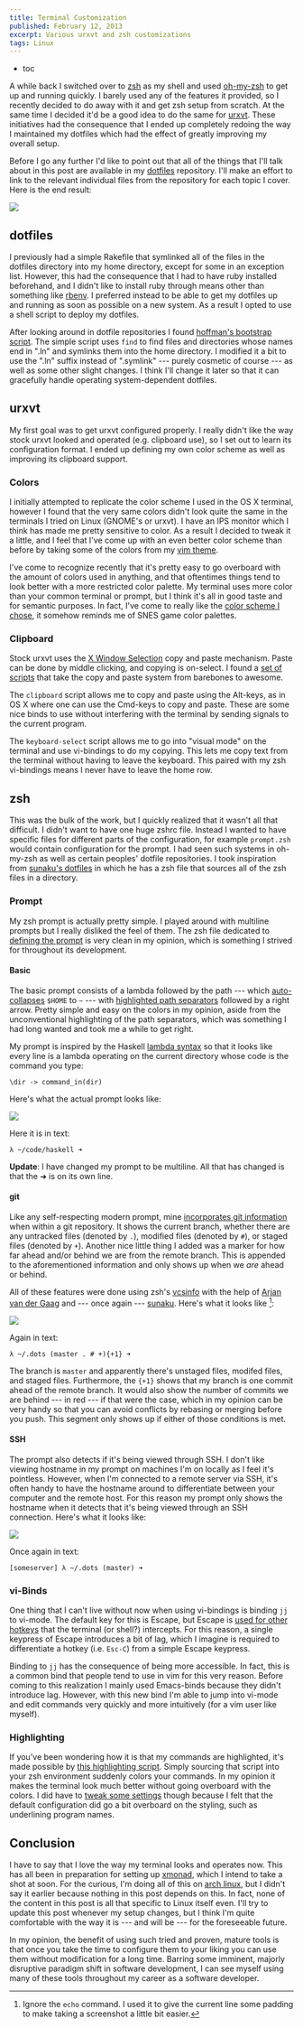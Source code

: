```yaml
---
title: Terminal Customization
published: February 12, 2013
excerpt: Various urxvt and zsh customizations
tags: Linux
---
```


* toc

A while back I switched over to [zsh](http://en.wikipedia.org/wiki/Z_shell) as my shell and used [oh-my-zsh](https://github.com/robbyrussell/oh-my-zsh) to get up and running quickly. I barely used any of the features it provided, so I recently decided to do away with it and get zsh setup from scratch. At the same time I decided it'd be a good idea to do the same for [urxvt](http://en.wikipedia.org/wiki/Rxvt-unicode). These initiatives had the consequence that I ended up completely redoing the way I maintained my dotfiles which had the effect of greatly improving my overall setup.

Before I go any further I'd like to point out that all of the things that I'll talk about in this post are available in my [dotfiles](https://github.com/blaenk/dots) repository. I'll make an effort to link to the relevant individual files from the repository for each topic I cover. Here is the end result:

<img src="/images/terminal/urxvt.png" class="center">

## dotfiles

I previously had a simple Rakefile that symlinked all of the files in the dotfiles directory into my home directory, except for some in an exception list. However, this had the consequence that I had to have ruby installed beforehand, and I didn't like to install ruby through means other than something like [rbenv](https://github.com/sstephenson/rbenv/). I preferred instead to be able to get my dotfiles up and running as soon as possible on a new system. As a result I opted to use a shell script to deploy my dotfiles.

After looking around in dotfile repositories I found [hoffman's bootstrap script](https://github.com/holman/dotfiles/blob/master/script/bootstrap). The simple script uses `find` to find files and directories whose names end in ".ln" and symlinks them into the home directory. I modified it a bit to use the ".ln" suffix instead of ".symlink" --- purely cosmetic of course --- as well as some other slight changes. I think I'll change it later so that it can gracefully handle operating system-dependent dotfiles.

## urxvt

My first goal was to get urxvt configured properly. I really didn't like the way stock urxvt looked and operated (e.g. clipboard use), so I set out to learn its configuration format. I ended up defining my own color scheme as well as improving its clipboard support.

### Colors

I initially attempted to replicate the color scheme I used in the OS X terminal, however I found that the very same colors didn't look quite the same in the terminals I tried on Linux (GNOME's or urxvt). I have an IPS monitor which I think has made me pretty sensitive to color. As a result I decided to tweak it a little, and I feel that I've come up with an even better color scheme than before by taking some of the colors from my [vim theme](https://github.com/blaenk/dots/blob/master/vim/vim.ln/colors/blaenk.vim).

I've come to recognize recently that it's pretty easy to go overboard with the amount of colors used in anything, and that oftentimes things tend to look better with a more restricted color palette. My terminal uses more color than your common terminal or prompt, but I think it's all in good taste and for semantic purposes. In fact, I've come to really like the [color scheme I chose](https://github.com/blaenk/dots/blob/master/X11/Xresources.ln#L40), it somehow reminds me of SNES game color palettes.

### Clipboard

Stock urxvt uses the [X Window Selection](http://en.wikipedia.org/wiki/X_Window_selection) copy and paste mechanism. Paste can be done by middle clicking, and copying is on-select. I found a [set of scripts](https://github.com/muennich/urxvt-perls) that take the copy and paste system from barebones to awesome.

The `clipboard` script allows me to copy and paste using the Alt-keys, as in OS X where one can use the Cmd-keys to copy and paste. These are some nice binds to use without interfering with the terminal by sending signals to the current program.

The `keyboard-select` script allows me to go into "visual mode" on the terminal and use vi-bindings to do my copying. This lets me copy text from the terminal without having to leave the keyboard. This paired with my zsh vi-bindings means I never have to leave the home row.

## zsh

This was the bulk of the work, but I quickly realized that it wasn't all that difficult. I didn't want to have one huge zshrc file. Instead I wanted to have specific files for different parts of the configuration, for example `prompt.zsh` would contain configuration for the prompt. I had seen such systems in oh-my-zsh as well as certain peoples' dotfile repositories. I took inspiration from [sunaku's dotfiles](https://github.com/sunaku/home) in which he has a zsh file that sources all of the zsh files in a directory.

### Prompt

My zsh prompt is actually pretty simple. I played around with multiline prompts but I really disliked the feel of them. The zsh file dedicated to [defining the prompt](https://github.com/blaenk/dots/blob/master/zsh/zsh/prompt.zsh) is very clean in my opinion, which is something I strived for throughout its development.

#### Basic

The basic prompt consists of a lambda followed by the path --- which [auto-collapses](http://stevelosh.com/blog/2010/02/my-extravagant-zsh-prompt/#current-directory) `$HOME` to `~` --- with [highlighted path separators](http://superuser.com/questions/49092/how-to-format-the-path-in-a-zsh-prompt) followed by a right arrow. Pretty simple and easy on the colors in my opinion, aside from the unconventional highlighting of the path separators, which was something I had long wanted and took me a while to get right.

My prompt is inspired by the Haskell [lambda syntax](http://www.haskell.org/haskellwiki/Lambda_abstraction) so that it looks like every line is a lambda operating on the current directory whose code is the command you type:

~~~ {lang="haskell"}
\dir -> command_in(dir)
~~~

Here's what the actual prompt looks like:

<img src="/images/terminal/basic-prompt.png" class="center">

Here it is in text:

~~~ {lang="text"}
λ ~/code/haskell ➜
~~~

**Update**: I have changed my prompt to be multiline. All that has changed is that the ➜ is on its own line.

#### git

Like any self-respecting modern prompt, mine [incorporates git information](https://github.com/blaenk/dots/blob/master/zsh/zsh/vcsinfo.zsh) when within a git repository. It shows the current branch, whether there are any untracked files (denoted by `.`), modified files (denoted by `#`), or staged files (denoted by `+`). Another nice little thing I added was a marker for how far ahead and/or behind we are from the remote branch. This is appended to the aforementioned information and only shows up when we _are_ ahead or behind.

All of these features were done using zsh's [vcsinfo](http://zsh.sourceforge.net/Doc/Release/User-Contributions.html#Version-Control-Information) with the help of [Arjan van der Gaag](http://arjanvandergaag.nl/blog/customize-zsh-prompt-with-vcs-info.html) and --- once again --- [sunaku](https://github.com/sunaku/home/blob/master/.zsh/config/prompt.zsh). Here's what it looks like [^echo]:

<img src="/images/terminal/git-prompt.png" class="center">

Again in text:

~~~ {lang="text"}
λ ~/.dots (master . # +){+1} ➜ 
~~~

The branch is `master` and apparently there's unstaged files, modifed files, and staged files. Furthermore, the `{+1}` shows that my branch is one commit ahead of the remote branch. It would also show the number of commits we are behind --- in red --- if that were the case, which in my opinion can be very handy so that you can avoid conflicts by rebasing or merging before you push. This segment only shows up if either of those conditions is met.

#### SSH

The prompt also detects if it's being viewed through SSH. I don't like viewing hostname in my prompt on machines I'm on locally as I feel it's pointless. However, when I'm connected to a remote server via SSH, it's often handy to have the hostname around to differentiate between your computer and the remote host. For this reason my prompt only shows the hostname when it detects that it's being viewed through an SSH connection. Here's what it looks like:

<img src="/images/terminal/ssh-prompt.png" class="center">

Once again in text:

~~~ {lang="text"}
[someserver] λ ~/.dots (master) ➜ 
~~~

### vi-Binds

One thing that I can't live without now when using vi-bindings is binding `jj` to vi-mode. The default key for this is Escape, but Escape is [used for other hotkeys](http://unix.stackexchange.com/questions/23138/esc-key-causes-a-small-delay-in-terminal-due-to-its-alt-behavior) that the terminal (or shell?) intercepts. For this reason, a single keypress of Escape introduces a bit of lag, which I imagine is required to differentiate a hotkey (i.e. `Esc-C`) from a simple Escape keypress.

Binding to `jj` has the consequence of being more accessible. In fact, this is a common bind that people tend to use in vim for this very reason. Before coming to this realization I mainly used Emacs-binds because they didn't introduce lag. However, with this new bind I'm able to jump into vi-mode and edit commands very quickly and more intuitively (for a vim user like myself).

### Highlighting

If you've been wondering how it is that my commands are highlighted, it's made possible by [this highlighting script](https://github.com/zsh-users/zsh-syntax-highlighting). Simply sourcing that script into your zsh environment suddenly colors your commands. In my opinion it makes the terminal look much better without going overboard with the colors. I did have to [tweak some settings](https://github.com/blaenk/dots/blob/master/zsh/zsh/highlight.zsh) though because I felt that the default configuration did go a bit overboard on the styling, such as underlining program names.

## Conclusion

I have to say that I love the way my terminal looks and operates now. This has all been in preparation for setting up [xmonad](http://en.wikipedia.org/wiki/xmonad), which I intend to take a shot at soon. For the curious, I'm doing all of this on [arch linux](http://www.archlinux.org/), but I didn't say it earlier because nothing in this post depends on this. In fact, none of the content in this post is all that specific to Linux itself even. I'll try to update this post whenever my setup changes, but I think I'm quite comfortable with the way it is --- and will be --- for the foreseeable future.

In my opinion, the benefit of using such tried and proven, mature tools is that once you take the time to configure them to your liking you can use them without modification for a long time. Barring some imminent, majorly disruptive paradigm shift in software development, I can see myself using many of these tools throughout my career as a software developer.

[^echo]: Ignore the `echo` command. I used it to give the current line some padding to make taking a screenshot a little bit easier.
